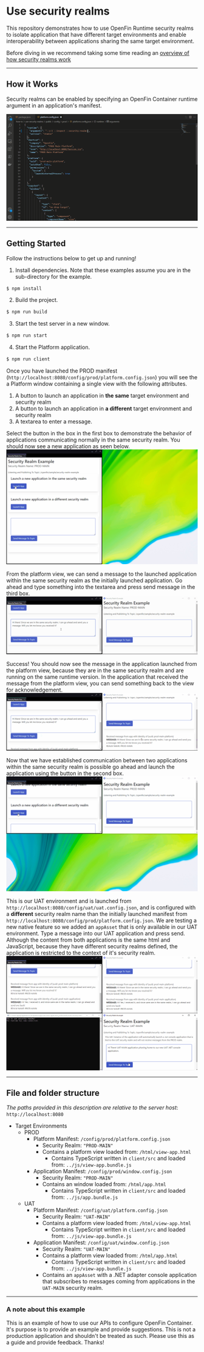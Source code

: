 # Use security realms

This repository demonstrates how to use OpenFin Runtime security realms to isolate application that have different target environments and enable interoperability between applications sharing the same target environment.

Before diving in we recommend taking some time reading an [overview of how security realms work](https://developers.openfin.co/of-docs/docs/openfin-security#security-realms)

---

## How it Works

Security realms can be enabled by specifying an OpenFin Container runtime argument in an application's manifest.

![adding a security realm as a runtime argument](./assets/set-security-realm.gif)

---

## Getting Started

Follow the instructions below to get up and running!

1. Install dependencies. Note that these examples assume you are in the sub-directory for the example.

```bash
$ npm install
```

2. Build the project.

```bash
$ npm run build
```

3. Start the test server in a new window.

```bash
$ npm run start
```

4. Start the Platform application.

```bash
$ npm run client
```

Once you have launched the PROD manifest (`http://localhost:8080/config/prod/platform.config.json`) you will see the a Platform window containing a single view with the following attributes.

1. A button to launch an application in **the same** target environment and security realm
2. A button to launch an application in **a different** target environment and security realm
3. A textarea to enter a message.

Select the button in the box in the first box to demonstrate the behavior of applications communicating normally in the same security realm. You should now see a new application as seen below.
![Starting the application](./assets/open-same-realm.gif)

From the platform view, we can send a message to the launched application within the same security realm as the initially launched application. Go ahead and type something into the textarea and press send message in the third box.
![Writing a message to same realm app](./assets/send-message-same-realm-1.gif)

Success! You should now see the message in the application launched from the platform view, because they are in the same security realm and are running on the same runtime version. In the application that received the message from the platform view, you can send something back to the view for acknowledgement.
![Receiving a message and sending message to same realm app](./assets/send-message-same-realm-2.gif)

Now that we have established communication between two applications within the same security realm is possible go ahead and launch the application using the button in the second box. 
![send message to native app](./assets/open-different-realm.gif)

This is our UAT environment and is launched from `http://localhost:8080/config/uat/uat.config.json`, and is configured with a **different** security realm name than the initially launched manifest from `http://localhost:8080/config/prod/platform.config.json`. We are testing a new native feature so we added an `appAsset` that is only available in our UAT environment. Type a message into our UAT application and press send. Although the content from both applications is the same html and JavaScript, because they have different security realms defined, the application is restricted to the context of it's security realm.
![send message to native app](./assets/send-message-different-realm.gif)

---

## File and folder structure

_The paths provided in this description are relative to the server host_: `http://localhost:8080`

- Target Environments
  - PROD
    - Platform Manifest: `/config/prod/platform.config.json`
      - Security Realm: `"PROD-MAIN"`
      - Contains a platform view loaded from: `/html/view-app.html`
        - Contains TypeScript written in `client/src` and loaded from: `../js/view-app.bundle.js`
    - Application Manifest: `/config/prod/window.config.json`
      - Security Realm: `"PROD-MAIN"`
      - Contains an window loaded from: `/html/app.html`
        - Contains TypeScript written in `client/src` and loaded from: `../js/app.bundle.js`
  - UAT
    - Platform Manifest: `/config/uat/platform.config.json`
      - Security Realm: `"UAT-MAIN"`
      - Contains a platform view loaded from: `/html/view-app.html`
        - Contains TypeScript written in `client/src` and loaded from: `../js/view-app.bundle.js`
    - Application Manifest: `/config/uat/window.config.json`
      - Security Realm: `"UAT-MAIN"`
      - Contains a platform view loaded from: `/html/app.html`
        - Contains TypeScript written in `client/src` and loaded from: `../js/view-app.bundle.js`
      - Contains an `appAsset` with a .NET adapter console application that subscribes to messages coming from applications in the `UAT-MAIN` security realm.

---

### A note about this example

This is an example of how to use our APIs to configure OpenFin Container. It's purpose is to provide an example and provide suggestions. This is not a production application and shouldn't be treated as such. Please use this as a guide and provide feedback. Thanks!
